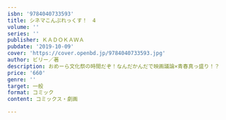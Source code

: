```yaml
---
isbn: '9784040733593'
title: シネマこんぷれっくす！　4
volume: ''
series: ''
publisher: ＫＡＤＯＫＡＷＡ
pubdate: '2019-10-09'
cover: 'https://cover.openbd.jp/9784040733593.jpg'
author: ビリー／著
description: おめーら文化祭の時間だぞ！なんだかんだで映画議論×青春真っ盛り！？
price: '660'
genre: ''
target: 一般
format: コミック
content: コミックス・劇画

---
```

